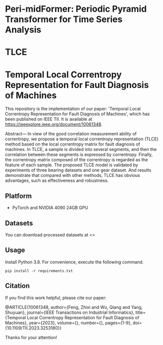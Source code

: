 # Peri-midFormer: Periodic Pyramid Transformer for Time Series Analysis

# TLCE
# Temporal Local Correntropy Representation for Fault Diagnosis of Machines
This repository is the implementation of our paper: 'Temporal Local Correntropy Representation for Fault Diagnosis of Machines', which has been published on IEEE TII. It is available at <https://ieeexplore.ieee.org/document/10061348>.

Abstract— In view of the good correlation measurement ability of correntropy, we propose a temporal local correntropy representation (TLCE) method based on the local correntropy matrix for fault diagnosis of machines. In TLCE, a sample is divided into several segments, and then the correlation between these segments is expressed by correntropy. Finally, the correntropy matrix composed of the correntropy is regarded as the feature of each sample. The proposed TLCE model is validated by experiments of three bearing datasets and one gear dataset. And results demonstrate that compared with other methods, TLCE has obvious advantages, such as effectiveness and robustness.


## Platform

- PyTorch and NVIDIA 4090 24GB GPU

## Datasets

You can download processed datasets at <>

## Usage

Install Python 3.8. For convenience, execute the following command.

````
pip install -r requirements.txt
````


## Citation

If you find this work helpful, please cite our paper:


 @ARTICLE{10061348,
  author={Feng, Zhixi and Wu, Qiang and Yang, Shuyuan},
  journal={IEEE Transactions on Industrial Informatics}, 
  title={Temporal Local Correntropy Representation for Fault Diagnosis of Machines}, 
  year={2023},
  volume={},
  number={},
  pages={1-9},
  doi={10.1109/TII.2023.3253180}}

     
 Thanks for your attention!
